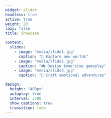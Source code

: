 ```yaml
---
widget: slider
headless: true
active: true
weight: 20
lazy: false
title: Showcase

content:
  slides:
    - image: "media/slide1.jpg"
      caption: "🌌 Explore new worlds"
    - image: "media/slide2.jpg"
      caption: "🎮 Design immersive gameplay"
    - image: "media/slide3.jpg"
      caption: "🧭 Craft emotional adventures"

design:
  height: "480px"
  autoplay: true
  interval: 3500
  show_captions: true
  transition: fade
---
```

